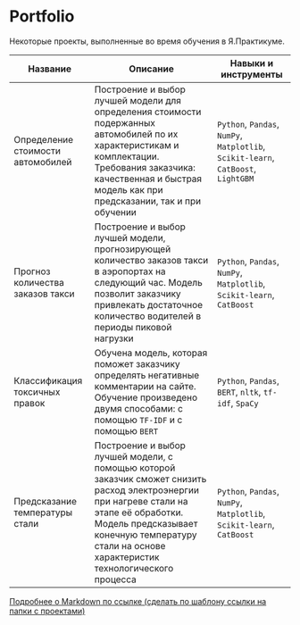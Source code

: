 # Portfolio
Некоторые проекты, выполненные во время обучения в Я.Практикуме.

| Название | Описание | Навыки и инструменты |
| --- | --- | --- |
| Определение стоимости автомобилей | Построение и выбор лучшей модели для определения стоимости подержанных автомобилей по их характеристикам и комплектации. Требования заказчика: качественная и быстрая модель как при предсказании, так и при обучении | `Python`, `Pandas`, `NumPy`, `Matplotlib`, `Scikit-learn`, `CatBoost`, `LightGBM` |
| Прогноз количества заказов такси | Построение и выбор лучшей модели, прогнозирующей количество заказов такси в аэропортах на следующий час. Модель позволит заказчику привлекать достаточное количество водителей в периоды пиковой нагрузки  | `Python`, `Pandas`, `NumPy`, `Matplotlib`, `Scikit-learn`, `CatBoost` |
| Классификация токсичных правок | Обучена модель, которая поможет заказчику определять негативные комментарии на сайте. Обучение произведено двумя способами: с помощью `TF-IDF` и с помощью `BERT` | `Python`, `Pandas`, `BERT`, `nltk`, `tf-idf`, `SpaCy` |
| Предсказание температуры стали | Построение и выбор лучшей модели, с помощью которой заказчик сможет снизить расход электроэнергии при нагреве стали на этапе её обработки. Модель предсказывает конечную температуру стали на основе характеристик технологического процесса | `Python`, `Pandas`, `NumPy`, `Matplotlib`, `Scikit-learn`, `CatBoost` |


[Подробнее о Markdown по ссылке (сделать по шаблону ссылки на папки с проектами)](https://daringfireball.net/projects/markdown/)
